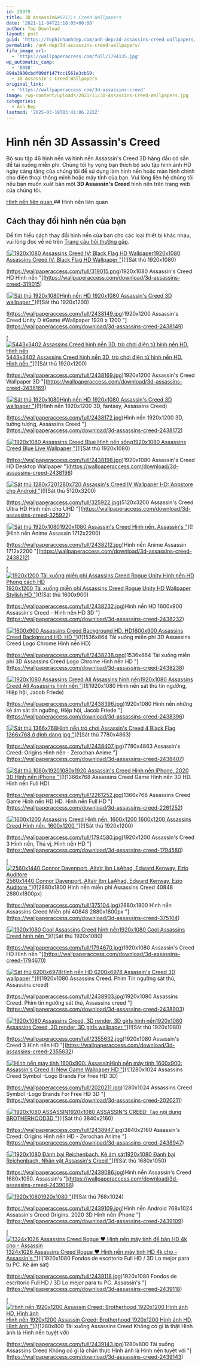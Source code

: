 ```yaml
---
id: 29979
title: 3D Assassin&#8217;s Creed Wallpapers
date: '2021-11-04T22:18:05+00:00'
author: Top Download
layout: post
guid: 'https://Tophinhanhdep.com/anh-dep/3d-assassins-creed-wallpapers/'
permalink: /anh-dep/3d-assassins-creed-wallpapers/
fifu_image_url:
  - 'https://wallpaperaccess.com/full/1794135.jpg'
wp_automatic_camp:
  - '8098'
894a3900cbdf09df147fcc1561e3cb50:
  - 3D Assassin's Creed Wallpapers
original_link:
  - 'https://wallpaperaccess.com/3d-assassins-creed'
image: /wp-content/uploads/2021/11/3D-Assassins-Creed-Wallpapers.jpg
categories:
  - Ảnh Đẹp
lastmod: '2025-03-18T03:41:06.222Z'
---
```

# Hình nền 3D Assassin's Creed

Bộ sưu tập 46 hình nền và hình nền Assassin's Creed 3D hàng đầu có sẵn để tải xuống miễn phí. Chúng tôi hy vọng bạn thích bộ sưu tập hình ảnh HD ngày càng tăng của chúng tôi để sử dụng làm hình nền hoặc màn hình chính cho điện thoại thông minh hoặc máy tính của bạn. Vui lòng liên hệ chúng tôi nếu bạn muốn xuất bản một **3D Assassin's Creed** hình nền trên trang web của chúng tôi.

[Hình nền liên quan ](#related) ## Hình nền liên quan

## Cách thay đổi hình nền của bạn

Để tìm hiểu cách thay đổi hình nền của bạn cho các loại thiết bị khác nhau, vui lòng đọc về nó trên [Trang câu hỏi thường gặp](https://tophinhanhdep.com/faq/).

  
[[![1920x1080 Assassins Creed IV: Black Flag HD Wallpaper](https://wallpaperaccess.com/full/1794135.jpg)1920x1080 Assassins Creed IV: Black Flag HD Wallpaper "](https://wallpaperaccess.com/download/3d-assassins-creed-1794135)](![Sát thủ 1920x1080)

(https://wallpaperaccess.com/full/319015.png)1920x1080 Assassin's Creed HD Hình nền "](https://wallpaperaccess.com/download/3d-assassins-creed-319015)

[[![Sát thủ 1920x1080](https://wallpaperaccess.com/full/1794496.jpg)Hình nền HD 1920x1080 Assassin's Creed 3D wallpaper "](https://wallpaperaccess.com/download/3d-assassins-creed-1794496)](![Sát thủ 1920x1200)

(https://wallpaperaccess.com/full/2438149.jpg)1920x1200 Assassin's Creed Unity D #Game #Wallpaper 1920 x 1200 "](https://wallpaperaccess.com/download/3d-assassins-creed-2438149)

[[![5443x3402 Assassins Creed hình nền 3D, trò chơi điện tử hình nền HD.  Hình nền](https://wallpaperaccess.com/full/2438150.jpg)5443x3402 Assassins Creed hình nền 3D, trò chơi điện tử hình nền HD. Hình nền "](https://wallpaperaccess.com/download/3d-assassins-creed-2438150)](![Sát thủ 1920x1200)

(https://wallpaperaccess.com/full/2438169.jpg)1920x1200 Assassin's Creed Wallpaper 3D "](https://wallpaperaccess.com/download/3d-assassins-creed-2438169)

[[![Sát thủ 1920x1080](https://wallpaperaccess.com/full/1794631.jpg)Hình nền HD 1920x1080 Assassin's Creed 3D wallpaper "](https://wallpaperaccess.com/download/3d-assassins-creed-1794631)](![Hình nền 1920x1200 3D, fantasy, Assassins Creed)

(https://wallpaperaccess.com/full/2438172.jpg)Hình nền 1920x1200 3D, tưởng tượng, Assassins Creed "](https://wallpaperaccess.com/download/3d-assassins-creed-2438172)

[[![1920x1080 Assassins Creed Blue Hình nền sống](https://wallpaperaccess.com/full/1758434.jpg)1920x1080 Assassins Creed Blue Live Wallpaper "](https://wallpaperaccess.com/download/3d-assassins-creed-1758434)](![Sát thủ 1920x1080)

(https://wallpaperaccess.com/full/2438198.jpg)1920x1080 Assassin's Creed HD Desktop Wallpaper "](https://wallpaperaccess.com/download/3d-assassins-creed-2438198)

[[![Sát thủ 1280x720](https://wallpaperaccess.com/full/2438203.png)1280x720 Assassin's Creed IV Wallpaper HD: Appstore cho Android "](https://wallpaperaccess.com/download/3d-assassins-creed-2438203)](![Sát thủ 5120x3200)

(https://wallpaperaccess.com/full/325922.jpg)5120x3200 Assassin's Creed Ultra HD Hình nền cho UHD "](https://wallpaperaccess.com/download/3d-assassins-creed-325922)

[[![Sát thủ 1920x1080](https://wallpaperaccess.com/full/2205706.jpg)1920x1080 Assassin's Creed Hình nền. Assassin's "](https://wallpaperaccess.com/download/3d-assassins-creed-2205706)](![Hình nền Anime Assassin 1712x2200)

(https://wallpaperaccess.com/full/2438212.jpg)Hình nền Anime Assassin 1712x2200 "](https://wallpaperaccess.com/download/3d-assassins-creed-2438212)

[[![1920x1200 Tải xuống miễn phí Assassins Creed Rogue Unity Hình nền HD Phong cách HD](https://wallpaperaccess.com/full/1794536.jpg)1920x1200 Tải xuống miễn phí Assassins Creed Rogue Unity HD Wallpaper Stylish HD "](https://wallpaperaccess.com/download/3d-assassins-creed-1794536)](![Sát thủ 1600x900)

(https://wallpaperaccess.com/full/2438232.jpg)Hình nền HD 1600x900 Assassin's Creed - Hình nền HD 3D "](https://wallpaperaccess.com/download/3d-assassins-creed-2438232)

[[![1600x900 Assassins Creed Background HD.  HD](https://wallpaperaccess.com/full/2438237.jpg)1600x900 Assassins Creed Background HD. HD "](https://wallpaperaccess.com/download/3d-assassins-creed-2438237)](![1536x864 Tải xuống miễn phí 3D Assassins Creed Logo Chrome Hình nền HD)

(https://wallpaperaccess.com/full/2438238.png)1536x864 Tải xuống miễn phí 3D Assassins Creed Logo Chrome Hình nền HD "](https://wallpaperaccess.com/download/3d-assassins-creed-2438238)

[[![1920x1080 Assassins Creed All Assassins hình nền](https://wallpaperaccess.com/full/2438383.jpg)1920x1080 Assassins Creed All Assassins hình nền "](https://wallpaperaccess.com/download/3d-assassins-creed-2438383)](![1920x1080 Hình nền sát thủ tín ngưỡng, Hiệp hội, Jacob Friede)

(https://wallpaperaccess.com/full/2438396.jpg)1920x1080 Hình nền những kẻ ám sát tín ngưỡng, Hiệp hội, Jacob Friede "](https://wallpaperaccess.com/download/3d-assassins-creed-2438396)

[[![Sát thủ 1366x768](https://wallpaperaccess.com/full/2438401.jpg)Hình nền trò chơi Assassin's Creed 4 Black Flag 1366x768 ở định dạng jpg "](https://wallpaperaccess.com/download/3d-assassins-creed-2438401)](![Sát thủ 7780x4863)

(https://wallpaperaccess.com/full/2438407.jpg)7780x4863 Assassin's Creed: Origins Hình nền - Zerochan Anime "](https://wallpaperaccess.com/download/3d-assassins-creed-2438407)

[[![Sát thủ 1080x1920](https://wallpaperaccess.com/full/1794450.jpg)1080x1920 Assassin's Creed Hình nền iPhone. 2020 3D Hình nền iPhone "](https://wallpaperaccess.com/download/3d-assassins-creed-1794450)](![1366x768 Assassins Creed Game Hình nền 3D HD.  Hình nền Full HD)

(https://wallpaperaccess.com/full/2261252.jpg)1366x768 Assassins Creed Game Hình nền HD HD. Hình nền Full HD "](https://wallpaperaccess.com/download/3d-assassins-creed-2261252)

[[![1600x1200 Assassins Creed Hình nền.  1600x1200](https://wallpaperaccess.com/full/2438713.jpg) 1600x1200 Assassins Creed Hình nền. 1600x1200 "](https://wallpaperaccess.com/download/3d-assassins-creed-2438713)](![Sát thủ 1920x1200)

(https://wallpaperaccess.com/full/1794580.jpg)1920x1200 Assassin's Creed 3 Hình nền, Thú vị, Hình nền HD "](https://wallpaperaccess.com/download/3d-assassins-creed-1794580)

[[![2560x1440 Connor Davenport, Altaïr Ibn LaAhad, Edward Kenway, Ezio Auditore](https://wallpaperaccess.com/full/2438727.jpg)2560x1440 Connor Davenport, Altaïr Ibn LaAhad, Edward Kenway, Ezio Auditore "](https://wallpaperaccess.com/download/3d-assassins-creed-2438727)](![2880x1800 Hình nền miễn phí Assassins Creed 40848 2880x1800px)

(https://wallpaperaccess.com/full/375104.jpg)2880x1800 Hình nền Assassins Creed Miễn phí 40848 2880x1800px "](https://wallpaperaccess.com/download/3d-assassins-creed-375104)

[[![1920x1080 Cool Assassins Creed hình nền](https://wallpaperaccess.com/full/2438748.jpg)1920x1080 Cool Assassins Creed hình nền "](https://wallpaperaccess.com/download/3d-assassins-creed-2438748)](![Sát thủ 1920x1080)

(https://wallpaperaccess.com/full/1794670.jpg)1920x1080 Assassin's Creed HD Hình nền "](https://wallpaperaccess.com/download/3d-assassins-creed-1794670)

[[![Sát thủ 6200x6978](https://wallpaperaccess.com/full/2438783.jpg)Hình nền HD 6200x6978 Assassin's Creed 3D wallpaper "](https://wallpaperaccess.com/download/3d-assassins-creed-2438783)](![1920x1080 Assassins Creed.  Phim Tín ngưỡng sát thủ, Assassins creed)

(https://wallpaperaccess.com/full/2438903.jpg)1920x1080 Assassins Creed. Phim tín ngưỡng sát thủ, Assassins creed "](https://wallpaperaccess.com/download/3d-assassins-creed-2438903)

[[![1920x1080 Assassins Creed, 3D render, 3D girls hình nền](https://wallpaperaccess.com/full/2438912.jpg)1920x1080 Assassins Creed, 3D render, 3D girls wallpaper "](https://wallpaperaccess.com/download/3d-assassins-creed-2438912)](![Sát thủ 1920x1080)

(https://wallpaperaccess.com/full/2355632.jpg)1920x1080 Assassin's Creed 3 Hình nền HD "](https://wallpaperaccess.com/download/3d-assassins-creed-2355632)

[[![Hình nền máy tính 1600x900: Assassin](https://wallpaperaccess.com/full/2438928.jpg)Hình nền máy tính 1600x900: Assassin's Creed III New Game Wallpaper HD "](https://wallpaperaccess.com/download/3d-assassins-creed-2438928)](![1280x1024 Assassins Creed Symbol -Logo Brands For Free HD 3D)

(https://wallpaperaccess.com/full/2020211.jpg)1280x1024 Assassins Creed Symbol -Logo Brands For Free HD 3D "](https://wallpaperaccess.com/download/3d-assassins-creed-2020211)

[[![1920x1080 ASSASSIN](https://wallpaperaccess.com/full/2438931.jpg)1920x1080 ASSASSIN'S CREED: Tạo nội dung BROTHERHOOD3D "](https://wallpaperaccess.com/download/3d-assassins-creed-2438931)](![Sát thủ 3840x2160)

(https://wallpaperaccess.com/full/2438947.jpg)3840x2160 Assassin's Creed: Origins Hình nền HD - Zerochan Anime "](https://wallpaperaccess.com/download/3d-assassins-creed-2438947)

[[![1920x1080 Đánh bại Reichenbach.  Kẻ ám sát](https://wallpaperaccess.com/full/2439066.jpg)1920x1080 Đánh bại Reichenbach. Nhân vật Assassin's Creed "](https://wallpaperaccess.com/download/3d-assassins-creed-2439066)](![Sát thủ 1680x1050)

(https://wallpaperaccess.com/full/2439086.jpg)Hình nền Assassin's Creed 1680x1050. Assassin's "](https://wallpaperaccess.com/download/3d-assassins-creed-2439086)

[[![1920x1080 ](https://wallpaperaccess.com/full/2439100.jpg)1920x1080 "](https://wallpaperaccess.com/download/3d-assassins-creed-2439100)](![Sát thủ 768x1024)

(https://wallpaperaccess.com/full/2439109.jpg)Hình nền Android 768x1024 Assassin's Creed Origins. 2020 3D Hình nền iPhone "](https://wallpaperaccess.com/download/3d-assassins-creed-2439109)

[[![1324x1026 Assassins Creed Rogue ❤ Hình nền máy tính để bàn HD 4k cho - Assassin](https://wallpaperaccess.com/full/2439112.jpg)1324x1026 Assassins Creed Rogue ❤ Hình nền máy tính HD 4k cho - Assassin's "](https://wallpaperaccess.com/download/3d-assassins-creed-2439112)](![1920x1080 Fondos de escritorio Full HD / 3D Lo mejor para tu PC.  Kẻ ám sát)

(https://wallpaperaccess.com/full/2439118.jpg)1920x1080 Fondos de escritorio Full HD / 3D Lo mejor para tu PC. Assassin's "](https://wallpaperaccess.com/download/3d-assassins-creed-2439118)

[[![Hình nền 1920x1200 Assassin Creed: Brotherhood 1920x1200 Hình ảnh HD, Hình ảnh](https://wallpaperaccess.com/full/2439128.jpg)Hình nền 1920x1200 Assassin Creed: Brotherhood 1920x1200 Hình ảnh HD, Hình ảnh "](https://wallpaperaccess.com/download/3d-assassins-creed-2439128)](![1280x800 Tải xuống Assassins Creed Không có gì là thật Hình ảnh là Hình nền tuyệt vời)

(https://wallpaperaccess.com/full/2439143.jpg)1280x800 Tải xuống Assassins Creed Không có gì là chân thực Hình ảnh là Hình nền tuyệt vời "](https://wallpaperaccess.com/download/3d-assassins-creed-2439143)
